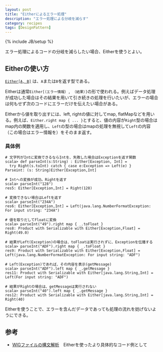 ```yaml
---
layout: post
title: "Eitherによるエラー処理"
description: "エラー処理による分岐を減らす"
category: recipes
tags: [DesignPattern]
---
```

{% include JB/setup %}

エラー処理によるコードの分岐を減らしたい場合、Eitherを使うとよい。

## Eitherの使い方

[`Either[A, B]`](http://www.scala-lang.org/api/current/index.html#scala.Either) は、`A`または`B`を返す型である。

Eitherは通常`Either[（エラー情報）, （結果）]`の形で使われる。例えばデータ処理が成功した場合はその結果を用いて引き続きの処理を行いたいが、エラーの場合は何もせず次のコードにエラーだけを伝えたい場合がある。 


Eitherから値を取り出すには、left, rightの値に対してmap, flatMapなどを用いる。例えば、`Either.right map { ... }`とすると、値の内容が`Right`型の場合はmap内の関数を適用し、`Left`の型の場合はmapの処理を無視して`Left`の内容（この場合はエラー情報を）をそのまま返す。


### 具体例

	# 文字列がIntに変換できるならIntを、失敗した場合はExceptionを返す関数
    scala> def parseInt(s:String) : Either[Exception, Int] =
	  try Right(s.toInt) catch { case e:Exception => Left(e) } 
    Parseint: (s: String)Either[Exception,Int]

	# Intへの変換が成功。Rightを返す
    scala> parseInt("128")
    res5: Either[Exception,Int] = Right(128)
    
	# 変換できない場合はLeftを返す
    scala> parseInt("234A")
    res6: Either[Exception,Int] = Left(java.lang.NumberFormatException: For input string: "234A")
    
    # 値を取りだしてFloatに変換
    scala> parseInt("49").right map { _.toFloat } 
    res8: Product with Serializable with Either[Exception,Float] = Right(49.0)

	# 結果がLeft(Exception)の場合は、toFloatは実行されずに、Exceptionを伝播する
	scala> parseInt("ADF").right map { _.toFloat }
	res9: Product with Serializable with Either[Exception,Float] = Left(java.lang.NumberFormatException: For input string: "ADF")

    # Left(Exception)であれば、その内容を表示(getMessage) 
    scala> parseInt("ADF").left map { _.getMessage } 
    res11: Product with Serializable with Either[java.lang.String,Int] = Left(For input string: "ADF")

	# 結果がRightの場合は、getMessageは実行されない
	scala> parseInt("40").left map { _.getMessage }
	res12: Product with Serializable with Either[java.lang.String,Int] = Right(40)

Eitherを使うことで、エラーを含んだデータであっても処理の流れを妨げないようにできる。

## 参考
 * [WIGファイルの構文解析]({{BASE_PATH}}/recipes/2012/07/18/wig/)　Eitherを使ったより具体的なコード例として

